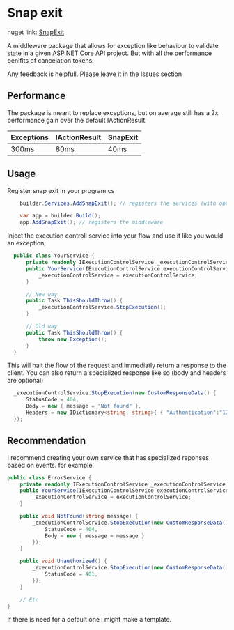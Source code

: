 
# Snap exit
nuget link: [SnapExit](https://www.nuget.org/packages/SnapExit/)

A middleware package that allows for exception like behaviour to validate state in a given ASP.NET Core API project. But with all the performance benifits of cancelation tokens.

Any feedback is helpfull. Please leave it in the Issues section

## Performance
The package is meant to replace exceptions, but on average still has a 2x performance gain over the default IActionResult.

| Exceptions | IActionResult | SnapExit |
|------------|---------------|----------|
| 300ms      | 80ms          | 40ms     |

## Usage

Register snap exit in your program.cs

```csharp
    builder.Services.AddSnapExit(); // registers the services (with options)

    var app = builder.Build();
    app.AddSnapExit(); // registers the middleware
```

Inject the execution controll service into your flow and use it like you would an exception;

```csharp
  public class YourService {
      private readonly IExecutionControlService _executionControlService;
      public YourService(IExecutionControlService executionControlService) {
          _executionControlService = executionControlService;
      }

      // New way
      public Task ThisShouldThrow() {
          _executionControlService.StopExecution();
      }

      // Old way
      public Task ThisShouldThrow() {
          throw new Exception();
      }
  }
```

This will halt the flow of the request and immediatly return a response to the client.
You can also return a specialized response like so (body and headers are optional)
```csharp
  _executionControlService.StopExecution(new CustomResponseData() {
      StatusCode = 404,
      Body = new { message = "Not found" },
      Headers = new IDictionary<string, string>{ { "Authentication":"123abc456def" } }
  });
```
## Recommendation

I recommend creating your own service that has specialized reponses based on events.
for example.

```csharp
public class ErrorService {
    private readonly IExecutionControlService _executionControlService;
    public YourService(IExecutionControlService executionControlService) {
        _executionControlService = executionControlService;
    }

    public void NotFound(string message) {
        _executionControlService.StopExecution(new CustomResponseData() {
            StatusCode = 404,
            Body = new { message = message }
        });
    }

    public void Unauthorized() {
        _executionControlService.StopExecution(new CustomResponseData() {
            StatusCode = 401,
        });
    }

    // Etc
}
```

If there is need for a default one i might make a template.
